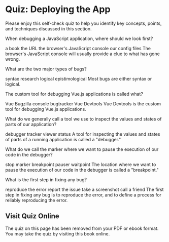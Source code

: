 # Quiz: Deploying the App

Please enjoy this self-check quiz to help you identify key concepts, points, and techniques discussed in this section.

<quiz name="">
    <question>
        <p>When debugging a JavaScript application, where should we look first?</p>
        <answer>a book</answer>
        <answer>the URL</answer>
        <answer correct>the browser's JavaScript console</answer>
        <answer>our config files</answer>
        <explanation>The browser's JavaScript console will usually provide a clue to what has gone wrong.</explanation>
    </question>
    <question multiple>
        <p>What are the two major types of bugs?</p>
        <answer correct>syntax</answer>
        <answer>research</answer>
        <answer correct>logical</answer>
        <answer>epistimological</answer>
        <explanation>Most bugs are either syntax or logical.</explanation>
    </question>
    <question>
        <p>The custom tool for debugging Vue.js applications is called what?</p>
        <answer>Vue Bugzilla</answer>
        <answer>console</answer>
        <answer>bugtracker</answer>
        <answer correct>Vue Devtools</answer>
        <explanation>Vue Devtools is the custom tool for debugging Vue.js applications.</explanation>
    </question>
    <question>
        <p>What do we generally call a tool we use to inspect the values and states of parts of our application?</p>
        <answer correct>debugger</answer>
        <answer>tracker</answer>
        <answer>viewer</answer>
        <answer>status</answer>
        <explanation>A tool for inspecting the values and states of parts of a running application is called a "debugger."</explanation>
    </question>
    <question>
        <p>What do we call the marker where we want to pause the execution of our code in the debugger?</p>
        <answer>stop marker</answer>
        <answer correct>breakpoint</answer>
        <answer>pauser</answer>
        <answer>waitpoint</answer>
        <explanation>The location where we want to pause the execution of our code in the debugger is called a "breakpoint."</explanation>
    </question>
    <question>
        <p>What is the first step in fixing any bug?</p>
        <answer correct>reproduce the error</answer>
        <answer>report the issue</answer>
        <answer>take a screenshot</answer>
        <answer>call a friend</answer>
        <explanation>The first step in fixing any bug is to reproduce the error, and to define a process for reliably reproducing the error.</explanation>
    </question>   
</quiz>

<div class="no-quiz">
     <h2>Visit Quiz Online</h2>
     <p> 
         The quiz on this page has been removed from your PDF 
         or ebook format. You may take the quiz by visiting
         this book online.
     </p>
</div>
